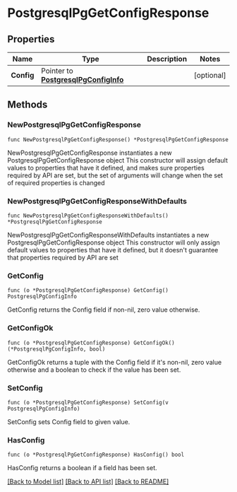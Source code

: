 # PostgresqlPgGetConfigResponse

## Properties

Name | Type | Description | Notes
------------ | ------------- | ------------- | -------------
**Config** | Pointer to [**PostgresqlPgConfigInfo**](PostgresqlPgConfigInfo.md) |  | [optional] 

## Methods

### NewPostgresqlPgGetConfigResponse

`func NewPostgresqlPgGetConfigResponse() *PostgresqlPgGetConfigResponse`

NewPostgresqlPgGetConfigResponse instantiates a new PostgresqlPgGetConfigResponse object
This constructor will assign default values to properties that have it defined,
and makes sure properties required by API are set, but the set of arguments
will change when the set of required properties is changed

### NewPostgresqlPgGetConfigResponseWithDefaults

`func NewPostgresqlPgGetConfigResponseWithDefaults() *PostgresqlPgGetConfigResponse`

NewPostgresqlPgGetConfigResponseWithDefaults instantiates a new PostgresqlPgGetConfigResponse object
This constructor will only assign default values to properties that have it defined,
but it doesn't guarantee that properties required by API are set

### GetConfig

`func (o *PostgresqlPgGetConfigResponse) GetConfig() PostgresqlPgConfigInfo`

GetConfig returns the Config field if non-nil, zero value otherwise.

### GetConfigOk

`func (o *PostgresqlPgGetConfigResponse) GetConfigOk() (*PostgresqlPgConfigInfo, bool)`

GetConfigOk returns a tuple with the Config field if it's non-nil, zero value otherwise
and a boolean to check if the value has been set.

### SetConfig

`func (o *PostgresqlPgGetConfigResponse) SetConfig(v PostgresqlPgConfigInfo)`

SetConfig sets Config field to given value.

### HasConfig

`func (o *PostgresqlPgGetConfigResponse) HasConfig() bool`

HasConfig returns a boolean if a field has been set.


[[Back to Model list]](../README.md#documentation-for-models) [[Back to API list]](../README.md#documentation-for-api-endpoints) [[Back to README]](../README.md)


